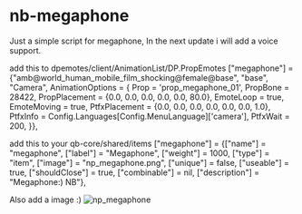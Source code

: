 # nb-megaphone
Just a simple script for megaphone, In the next update i will add a voice support.

add this to dpemotes/client/AnimationList/DP.PropEmotes
   ["megaphone"] = {"amb@world_human_mobile_film_shocking@female@base", "base", "Camera", AnimationOptions =
   {
       Prop = 'prop_megaphone_01',
       PropBone = 28422,
       PropPlacement = {0.0, 0.0, 0.0, 0.0, 0.0, 80.0},
       EmoteLoop = true,
       EmoteMoving = true,
       PtfxPlacement = {0.0, 0.0, 0.0, 0.0, 0.0, 0.0, 1.0},
       PtfxInfo = Config.Languages[Config.MenuLanguage]['camera'],
       PtfxWait = 200,
   }},

add this to your qb-core/shared/items
	["megaphone"] 			   		 = {["name"] = "megaphone", 							["label"] = "Megaphone", 				["weight"] = 1000, 		["type"] = "item", 		["image"] = "np_megaphone.png", 				["unique"] = false, 	["useable"] = true, 	["shouldClose"] = true,    ["combinable"] = nil,   ["description"] = "Megaphone:) NB"},

Also add a image :)
![np_megaphone](https://user-images.githubusercontent.com/62957473/163623787-b5794c61-07dc-487e-970b-00eacf4b2c23.png)
